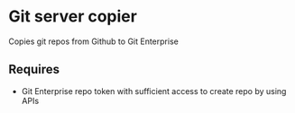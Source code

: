 # Git server copier
Copies git repos from Github to Git Enterprise

## Requires
* Git Enterprise repo token with sufficient access to create repo by using APIs
